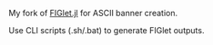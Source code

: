 My fork of [FIGlet.jl](https://github.com/kdheepak/FIGlet.jl) for ASCII banner creation.

Use CLI scripts (.sh/.bat) to generate FIGlet outputs.
